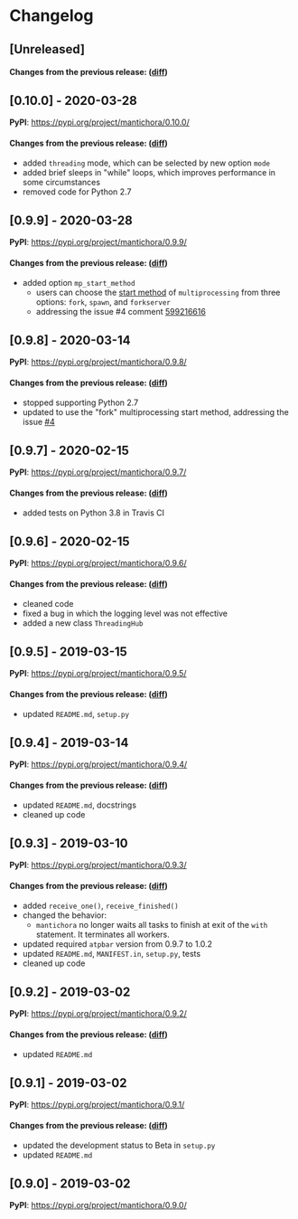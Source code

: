 # Changelog

## [Unreleased]

#### Changes from the previous release: ([diff](https://github.com/alphatwirl/mantichora/compare/v0.10.0...master))
## [0.10.0] - 2020-03-28

**PyPI**: https://pypi.org/project/mantichora/0.10.0/

#### Changes from the previous release: ([diff](https://github.com/alphatwirl/mantichora/compare/v0.9.9...v0.10.0))
- added `threading` mode, which can be selected by new option `mode`
- added brief sleeps in "while" loops, which improves performance in some circumstances
- removed code for Python 2.7

## [0.9.9] - 2020-03-28

**PyPI**: https://pypi.org/project/mantichora/0.9.9/

#### Changes from the previous release: ([diff](https://github.com/alphatwirl/mantichora/compare/v0.9.8...v0.9.9))
- added option `mp_start_method`
    - users can choose the [start method](https://docs.python.org/3/library/multiprocessing.html#contexts-and-start-methods) of `multiprocessing` from three options: `fork`, `spawn`, and `forkserver`
    - addressing the issue #4 comment [599216616](https://github.com/alphatwirl/mantichora/issues/4#issuecomment-599216616)

## [0.9.8] - 2020-03-14

**PyPI**: https://pypi.org/project/mantichora/0.9.8/

#### Changes from the previous release: ([diff](https://github.com/alphatwirl/mantichora/compare/v0.9.7...v0.9.8))
- stopped supporting Python 2.7
- updated to use the "fork" multiprocessing start method, addressing the issue [#4](https://github.com/alphatwirl/mantichora/issues/4)

## [0.9.7] - 2020-02-15

**PyPI**: https://pypi.org/project/mantichora/0.9.7/

#### Changes from the previous release: ([diff](https://github.com/alphatwirl/mantichora/compare/v0.9.6...v0.9.7))
- added tests on Python 3.8 in Travis CI

## [0.9.6] - 2020-02-15

**PyPI**: https://pypi.org/project/mantichora/0.9.6/

#### Changes from the previous release: ([diff](https://github.com/alphatwirl/mantichora/compare/v0.9.5...v0.9.6))
- cleaned code
- fixed a bug in which the logging level was not effective
- added a new class `ThreadingHub`

## [0.9.5] - 2019-03-15

**PyPI**: https://pypi.org/project/mantichora/0.9.5/

#### Changes from the previous release: ([diff](https://github.com/alphatwirl/mantichora/compare/v0.9.4...v0.9.5))
- updated `README.md`, `setup.py`

## [0.9.4] - 2019-03-14

**PyPI**: https://pypi.org/project/mantichora/0.9.4/

#### Changes from the previous release: ([diff](https://github.com/alphatwirl/mantichora/compare/v0.9.3...v0.9.4))
- updated `README.md`, docstrings
- cleaned up code

## [0.9.3] - 2019-03-10

**PyPI**: https://pypi.org/project/mantichora/0.9.3/

#### Changes from the previous release: ([diff](https://github.com/alphatwirl/mantichora/compare/v0.9.2...v0.9.3))
- added `receive_one()`, `receive_finished()`
- changed the behavior:
    - `mantichora` no longer waits all tasks to finish at exit of the
      `with` statement. It terminates all workers.
- updated required `atpbar` version from 0.9.7 to 1.0.2
- updated `README.md`, `MANIFEST.in`, `setup.py`, tests
- cleaned up code

## [0.9.2] - 2019-03-02

**PyPI**: https://pypi.org/project/mantichora/0.9.2/

#### Changes from the previous release: ([diff](https://github.com/alphatwirl/mantichora/compare/v0.9.1...v0.9.2))
- updated `README.md`

## [0.9.1] - 2019-03-02

**PyPI**: https://pypi.org/project/mantichora/0.9.1/

#### Changes from the previous release: ([diff](https://github.com/alphatwirl/mantichora/compare/v0.9.0...v0.9.1))
- updated the development status to Beta in `setup.py`
- updated `README.md`

## [0.9.0] - 2019-03-02

**PyPI**: https://pypi.org/project/mantichora/0.9.0/
